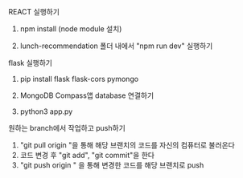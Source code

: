 REACT 실행하기

1. npm install (node module 설치)

2. lunch-recommendation 폴더 내에서 "npm run dev" 실행하기

   

flask 실행하기

1. pip install flask flask-cors pymongo

2. MongoDB Compass앱 database 연결하기

3. python3 app.py


원하는 branch에서 작업하고 push하기
1. "git pull origin <branch name>"을 통해 해당 브랜치의 코드를 자신의 컴퓨터로 불러온다
2. 코드 변경 후 "git add", "git commit"을 한다
3. "git push origin <branch name>" 을 통해 변경한 코드를 해당 브랜치로 push
